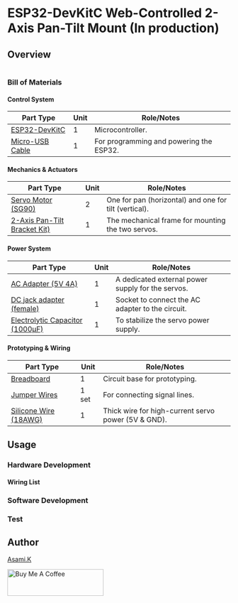 # ESP32-DevKitC Web-Controlled 2-Axis Pan-Tilt Mount (In production)

## Overview




![]()


### Bill of Materials

#### Control System

| Part Type                                  | Unit | Role/Notes                              |
| ------------------------------------------ | ---- | --------------------------------------- |
| [ESP32-DevKitC](https://amzn.to/4jV1hnT)   | 1    | Microcontroller.                        |
| [Micro-USB Cable](https://amzn.to/44ZoEZa) | 1    | For programming and powering the ESP32. |


#### Mechanics & Actuators

| Part Type                                               | Unit | Role/Notes                                            |
| ------------------------------------------------------- | ---- | ----------------------------------------------------- |
| [Servo Motor (SG90)](https://amzn.to/3TUevqn)           | 2    | One for pan (horizontal) and one for tilt (vertical). |
| [2-Axis Pan-Tilt Bracket Kit)](https://amzn.to/44J3H3s) | 1    | The mechanical frame for mounting the two servos.     |


#### Power System

| Part Type                                                  | Unit | Role/Notes                                        |
| ---------------------------------------------------------- | ---- | ------------------------------------------------- |
| [AC Adapter (5V 4A)](https://amzn.to/4lOymDh)              | 1    | A dedicated external power supply for the servos. |
| [DC jack adapter (female)](https://amzn.to/3IdZI7k)        | 1    | Socket to connect the AC adapter to the circuit.  |
| [Electrolytic Capacitor (1000µF)](https://amzn.to/45ZOWLQ) | 1    | To stabilize the servo power supply.              |


#### Prototyping & Wiring

| Part Type                                        | Unit  | Role/Notes                                          |
| ------------------------------------------------ | ----- | --------------------------------------------------- |
| [Breadboard](https://amzn.to/40bMzlk)            | 1     | Circuit base for prototyping.                       |
| [Jumper Wires](https://amzn.to/45voWYC)          | 1 set | For connecting signal lines.                        |
| [Silicone Wire (18AWG)](https://amzn.to/4lMv2sr) | 1     | Thick wire for high-current servo power (5V & GND). |


## Usage

### Hardware Development

<!-- -  Wire it according to [Arduino_Uno_Interactive_Servo_Light_bb.png](https://github.com/asamiile/diy-electronics/blob/main/Arduino_Uno_Interactive_Servo_Light/diagrams/Arduino_Uno_Interactive_Servo_Light_bb.png) -->


#### Wiring List

<!-- - **Power Setup**
  - Arduino `5V` pin → Breadboard's Positive `(+)` Rail
  - Arduino `GND` pin → Breadboard's Negative `(-)` Rail
- **Servo Motor**
  - Signal wire (Orange/Yellow) → Arduino Pin `9`
  - Power wire (Red) → Breadboard's Positive `(+)` Rail
  - Ground wire (Brown/Black) → Breadboard's Negative `(-)` Rail
- **Potentiometer**
  - Center pin → Arduino Pin `A0`
  - One outer pin → Breadboard's Positive `(+)` Rail
  - Other outer pin → Breadboard's Negative `(-)` Rail
- **RGB LED (Common Cathode)**
  - Longest leg (Cathode) → Breadboard's Negative `(-)` Rail
  - Red leg → Resistor → Arduino Pin `11`
  - Green leg → Resistor → Arduino Pin `10`
  - Blue leg → Resistor → Arduino Pin `5` -->


### Software Development

<!-- 1. Open the Arduino IDE.
2. The `<Servo.h>` library required for this project comes pre-installed.
3. Open the project sketch file and upload it to your Arduino Uno. -->


### Test

<!-- 1. Connect the Arduino to your computer via USB to power the circuit.
2. Turn the potentiometer knob.
3. Confirm that the servo motor rotates smoothly and that the RGB LED changes color as you turn the knob. -->


## Author

[Asami.K](https://asami.tokyo/)

<a href="https://www.buymeacoffee.com/asamiile" target="_blank"><img src="https://cdn.buymeacoffee.com/buttons/v2/default-yellow.png" alt="Buy Me A Coffee" style="height: 60px !important;width: 217px !important;" ></a>